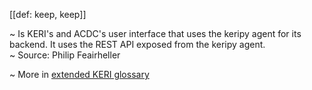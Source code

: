 [[def: keep, keep]]

~ Is KERI's and ACDC's user interface that uses the keripy agent for its backend. It uses the REST API exposed from the keripy agent.  
~ Source: Philip Feairheller

~ More in <a href="https://weboftrust.github.io/WOT-terms/docs/glossary/keep">extended KERI glossary</a>
